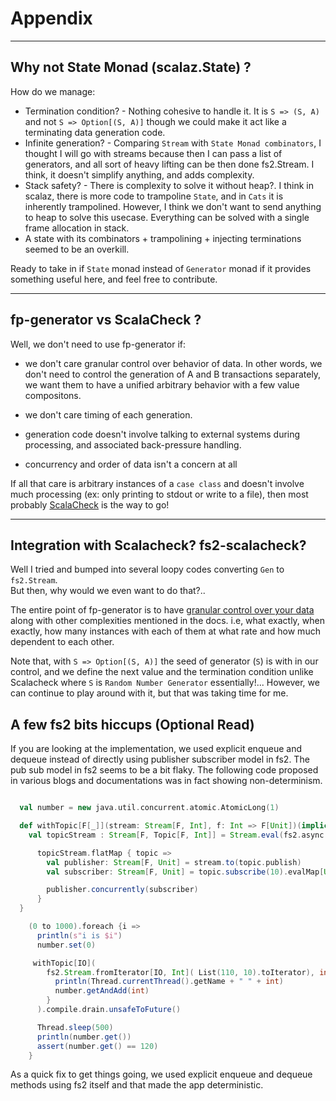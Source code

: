 
# Appendix


-------

## Why not State Monad (scalaz.State) ?<a name = "statemonad?"></a>

How do we manage:
* Termination condition? - Nothing cohesive to handle it. It is `S => (S, A)` and not `S => Option[(S, A)]` though we could make it act like a terminating data generation code.
* Infinite generation? - Comparing `Stream` with `State Monad combinators`, I thought I will go with streams because then I can pass a list of generators, and all sort of heavy lifting can be then done fs2.Stream. I think, it doesn't simplify anything, and adds complexity.
* Stack safety? - There is complexity to solve it without heap?. I think in scalaz, there is more code to trampoline `State`, and in `Cats` it is inherently trampolined. However, I think we don't want to send anything to heap to solve this usecase. Everything can be solved with a single frame allocation in stack.
* A state with its combinators + trampolining + injecting terminations seemed to be an overkill.

Ready to take in if `State` monad instead of `Generator` monad if it provides something useful here, and feel free to contribute.

-----

## fp-generator vs ScalaCheck ?

Well, we don't need to use fp-generator if:

* we don't care granular control over behavior of data. In other words, we don't need to control the generation of A and B transactions separately, we want them to have a unified arbitrary behavior with a few value compositons.

* we don't care timing of each generation.
* generation code doesn't involve talking to external systems during processing, and associated back-pressure handling.
* concurrency and order of data isn't a concern at all

If all that care is arbitrary instances of a `case class` and doesn't involve much processing (ex: only printing to stdout or write to a file), then most probably [ScalaCheck](https://github.com/rickynils/scalacheck) is the way to go!


----------


## Integration with **Scalacheck**?  **fs2-scalacheck**? 
Well I tried and bumped into several loopy codes converting `Gen` to `fs2.Stream`.  
But then, why would we even want to do that?..

The entire point of fp-generator is to have [granular control over your data](https://github.com/afsalthaj/fp-generator/blob/master/datagen_why.md#fp-generator-vs-scalacheck-) along with other complexities mentioned in the docs. i.e, what exactly, when exactly, how many instances with each of them at what rate and how much dependent to each other. 

Note that, with `S => Option[(S, A)]` the seed of generator (`S`) is with in our control, and we define the next value and the termination condition unlike Scalacheck where `S` is `Random Number Generator` essentially!... However, we can continue to play around with it, but that was taking time for me.

## A few fs2 bits hiccups (Optional Read)
If you are looking at the implementation, we used explicit enqueue and dequeue instead of directly using publisher subscriber model in fs2.
The pub sub model in fs2 seems to be a bit flaky. The following code proposed in various blogs and documentations was in fact showing non-determinism.

```scala

  val number = new java.util.concurrent.atomic.AtomicLong(1)

  def withTopic[F[_]](stream: Stream[F, Int], f: Int => F[Unit])(implicit F: Effect[F]): Stream[F, Unit] = {
    val topicStream : Stream[F, Topic[F, Int]] = Stream.eval(fs2.async.topic[F, Int](0))

      topicStream.flatMap { topic =>
        val publisher: Stream[F, Unit] = stream.to(topic.publish)
        val subscriber: Stream[F, Unit] = topic.subscribe(10).evalMap[Unit](f)

        publisher.concurrently(subscriber)
      }
  }

    (0 to 1000).foreach {i =>
      println(s"i is $i")
      number.set(0)

     withTopic[IO](
        fs2.Stream.fromIterator[IO, Int]( List(110, 10).toIterator), int => IO {
          println(Thread.currentThread().getName + " " + int)
          number.getAndAdd(int)
        }
      ).compile.drain.unsafeToFuture()

      Thread.sleep(500)
      println(number.get())
      assert(number.get() == 120)
    }

```

As a quick fix to get things going, we used explicit enqueue and dequeue methods using fs2 itself and that made the app deterministic.
